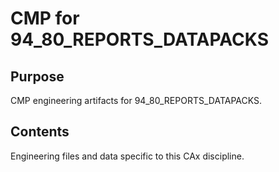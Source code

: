 # CMP for 94_80_REPORTS_DATAPACKS

## Purpose
CMP engineering artifacts for 94_80_REPORTS_DATAPACKS.

## Contents
Engineering files and data specific to this CAx discipline.
